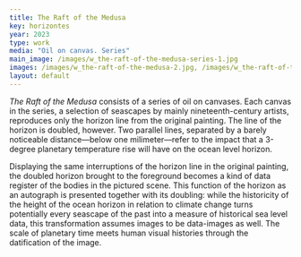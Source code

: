 ```yaml
---
title: The Raft of the Medusa
key: horizontes
year: 2023
type: work
media: "Oil on canvas. Series"
main_image: /images/w_the-raft-of-the-medusa-series-1.jpg
images: /images/w_the-raft-of-the-medusa-2.jpg, /images/w_the-raft-of-the-medusa-3.jpg, /images/w_the-raft-of-the-medusa-4.jpg, /images/w_the-raft-of-the-medusa-6.jpg, /images/w_the-raft-of-the-medusa-series-2.jpg, /images/w_the-raft-of-the-medusa-series-3.jpg, /images/w_the-raft-of-the-medusa-series-4.jpg
layout: default
---
```


<div class="en">
<p><em>The Raft of the Medusa</em> consists of a series of oil on canvases. Each canvas in the
series, a selection of seascapes by mainly nineteenth-century artists,
reproduces only the horizon line from the original painting. The line of the horizon
is doubled, however. Two parallel lines, separated by a barely noticeable
distance—below one milimeter—refer to the impact that a 3-degree planetary
temperature rise will have on the ocean level horizon.</p>

<p>Displaying the same interruptions of the horizon line in the original painting, the
doubled horizon brought to the foreground becomes a kind of data register of the
bodies in the pictured scene. This function of the horizon as an autograph is
presented together with its doubling: while the historicity of the height of the
ocean horizon in relation to climate change turns potentially every seascape of
the past into a measure of historical sea level data, this transformation assumes
images to be data-images as well. The scale of planetary time meets human visual
histories through the datification of the image.</p>
</div>